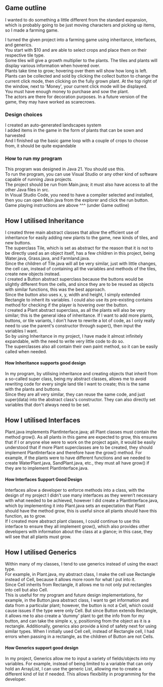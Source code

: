 ## Game outline
I wanted to do something a little different from the standard expansion, which is probably going to be just moving characters and picking up items, so I made a farming game.

I turned the given project into a farming game using inheritance, interfaces, and generics.\
You start with $10 and are able to select crops and place them on their respective tile type.\
Some tiles will give a growth multiplier to the plants. The tiles and plants will display various information when hovered over.\
Plants take time to grow; hovering over them will show how long is left. Plants can be collected and sold by clicking the collect button to change the current click mode, then clicking on the fully grown plant. At the top right of the window, next to 'Money', your current click mode will be displayed.\
You must have enough money to purchase and sow the plant.\
The actors are there for decoration purposes. In a future version of the game, they may have worked as scarecrows.

### Design choices
I created an auto-generated landscapes system\
I added items in the game in the form of plants that can be sown and harvested\
And I finished up the basic game loop with a couple of crops to choose from, it should be quite expandable

### How to run my program
This program was designed in Java 21. You should use this.\
To run the program, you can use Visual Studio or any other kind of software capable of running Java projects.\
The project should be run from Main.java; it must also have access to all the other Java files in src.\
In Visual Studio Code, you need to have a compiler selected and installed, then you can open Main.java from the explorer and click the run button.\
Game playing instructions are above ^^^ (under Game outline)

## How I utilised Inheritance
I created three main abstract classes that allow the efficient use of inheritance for easily adding new plants to the game, new kinds of tiles, and new buttons.\
The superclass Tile, which is set as abstract for the reason that it is not to be directly used as an object itself, has a few children in this project, being Water.java, Grass.java, and Farmland.java.\
Since the children of Tile.java will all be very similar, just with little changes, the cell can, instead of containing all the variables and methods of the tiles, create new objects instead.\
I created a Button abstract superclass because the buttons would be slightly different from the cells, and since they are to be reused as objects with similar functions, this was the best approach.\
Since the button also uses x, y, width and height, I simply extended Rectangle to inherit its variables. I could also use its pre-existing contains method for checking if the player is hovering over the button.\
I created a Plant abstract superclass, as all the plants will also be very similar; this is the general idea of inheritance.
If I want to add more plants, buttons, or tile variants, I don't have to rewrite a lot of code, as I only really need to use the parent's constructor through super(), then input the variables I want.\
So by using Inheritance in my project, I have made it almost infinitely expandable, with the need to write very little code to do so.\
The superclasses also all contain their own paint method, so it can be easily called when needed.

#### How Inheritance supports good design
In my program, by utilising inheritance and creating objects that inherit from a so-called super class, being my abstract classes, allows me to avoid rewriting code for every single land tile I want to create; this is the same with the plants and buttons.\
Since they are all very similar, they can reuse the same code, and just super(data) into the abstract class's constructor. They can also directly set variables that don't always need to be set.

## How I utilised Interfaces
Plant.java implements PlantInterface.java; all Plant classes must contain the method grow(). As all plants in this game are expected to grow, this ensures that if I or anyone else were to work on the project again, it would be easily understood that if more Plant superclasses are to be created, they should implement PlantInterface and therefore have the grow() method. For example, if the plants were to have different functions and we needed to create WaterPlant.java, SandPlant.java, etc., they must all have grow() if they are to implement PlantInterface.java.

#### How Interfaces Support Good Design
Interfaces allow a developer to enforce methods into a class, with the design of my project I didn't use many interfaces as they weren’t necessary with what needed to be achieved, however I did create a PlantInterface.java, which by implementing it into Plant.java sets an expectation that Plant should have the method grow, this is useful since all plants should have this function, as to grow.\
If I created more abstract plant classes, I could continue to use this interface to ensure they all implement grow(), which also provides other developers with information about the class at a glance; in this case, they will see that all plants must grow.

## How I utilised Generics
Within many of my classes, I tend to use generics instead of using the exact type.\
For example, in Plant.java, my abstract class, I make the cell use Rectangle instead of Cell, because it allows more room for what I put into it.\
Since Cell inherits from Rectangle, it allows me to not only put rectangles into cell but also Cell.\
This is useful for my program and future design implementations, for example, in the Button.java abstract class, I want to get information and data from a particular plant; however, the button is not a Cell, which could cause issues if the type were only Cell. But since Button extends Rectangle, it allows me to also create a 'dummy' plant to get the info from for my button, and can take the simple x, y, positioning from the object as it is a rectangle.
Additionally, generics also provide a kind of safety next for using similar types. When I initially used Cell cell, instead of Rectangle cell, I had errors when passing in a rectangle, as the children of Button are not Cells.

#### How Generics support good design
In my project, Generics allow me to input a variety of fields/objects into my variables. For example, instead of being limited to a variable that can only hold an ArrayList, I can use the generic List, allowing me to create a different kind of list if needed.
This allows flexibility in programming for the developer.
